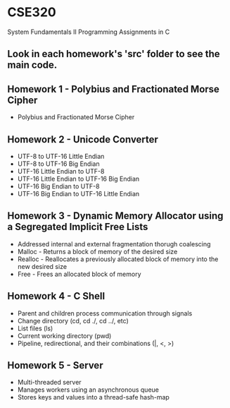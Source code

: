 # CSE320
System Fundamentals II Programming Assignments in C

## Look in each homework's 'src' folder to see the main code.

## Homework 1 - Polybius and Fractionated Morse Cipher
- Polybius and Fractionated Morse Cipher

## Homework 2 - Unicode Converter
- UTF-8 to UTF-16 Little Endian 
- UTF-8 to UTF-16 Big Endian
- UTF-16 Little Endian to UTF-8
- UTF-16 Little Endian to UTF-16 Big Endian
- UTF-16 Big Endian to UTF-8
- UTF-16 Big Endian to UTF-16 Little Endian
    
## Homework 3 - Dynamic Memory Allocator using a Segregated Implicit Free Lists
- Addressed internal and external fragmentation thorugh coalescing
- Malloc - Returns a block of memory of the desired size
- Realloc - Reallocates a previously allocated block of memory into the new desired size
- Free - Frees an allocated block of memory 
    
## Homework 4 - C Shell
- Parent and children process communication through signals
- Change directory (cd, cd ./, cd ../, etc)
- List files (ls)
- Current working directory (pwd)
- Pipeline, redirectional, and their combinations (|, <, >)

## Homework 5 - Server
- Multi-threaded server
- Manages workers using an asynchronous queue 
- Stores keys and values into a thread-safe hash-map
